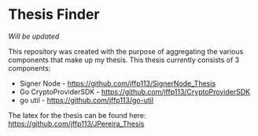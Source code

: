 # Thesis Finder

*Will be updated*

This repository was created with the purpose of aggregating the various components that make up my thesis.
This thesis currently consists of 3 components:

* Signer Node - https://github.com/jffp113/SignerNode_Thesis
* Go CryptoProviderSDK - https://github.com/jffp113/CryptoProviderSDK
* go util - https://github.com/jffp113/go-util

The latex for the thesis can be found here: https://github.com/jffp113/JPereira_Thesis
